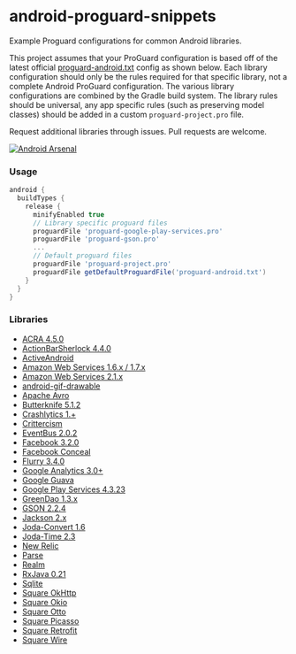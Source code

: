 android-proguard-snippets
==========================

Example Proguard configurations for common Android libraries. 

This project assumes that your ProGuard configuration is based off of the latest official [proguard-android.txt](https://android.googlesource.com/platform/tools/base/+/HEAD/files/proguard-android.txt) config as shown below. Each library configuration should only be the rules required for that specific library, not a complete Android ProGuard configuration. The various library configurations are combined by the Gradle build system. The library rules should be universal, any app specific rules (such as preserving model classes) should be added in a custom `proguard-project.pro` file.

Request additional libraries through issues. Pull requests are welcome.

[![Android Arsenal](https://img.shields.io/badge/Android%20Arsenal-android--proguard--snippets-brightgreen.svg?style=flat)](https://android-arsenal.com/details/3/1242)

### Usage
```groovy 
android {
  buildTypes {
    release {
      minifyEnabled true
      // Library specific proguard files
      proguardFile 'proguard-google-play-services.pro'
      proguardFile 'proguard-gson.pro'
      ...
      // Default proguard files
      proguardFile 'proguard-project.pro'
      proguardFile getDefaultProguardFile('proguard-android.txt')
    }
  }
}
```

### Libraries
* [ACRA 4.5.0](https://github.com/ACRA/acra)
* [ActionBarSherlock 4.4.0](http://actionbarsherlock.com/)
* [ActiveAndroid](http://www.activeandroid.com/)
* [Amazon Web Services 1.6.x / 1.7.x](https://aws.amazon.com/releasenotes/Android/1855915734308772)
* [Amazon Web Services 2.1.x](https://github.com/aws/aws-sdk-android)
* [android-gif-drawable](https://github.com/koral--/android-gif-drawable)
* [Apache Avro](http://http://avro.apache.org/)
* [Butterknife 5.1.2](http://jakewharton.github.io/butterknife/)
* [Crashlytics 1.+](http://try.crashlytics.com/sdk-android/)
* [Crittercism](http://docs.crittercism.com/android/android.html)
* [EventBus 2.0.2](https://github.com/greenrobot/EventBus)
* [Facebook 3.2.0](https://developers.facebook.com/docs/android/)
* [Facebook Conceal](https://facebook.github.io/conceal/)
* [Flurry 3.4.0](http://support.flurry.com/index.php?title=Analytics/Code/ReleaseNotes/Android)
* [Google Analytics 3.0+](https://developers.google.com/analytics/devguides/collection/android/v3/)
* [Google Guava](https://code.google.com/p/guava-libraries/)
* [Google Play Services 4.3.23](http://developer.android.com/google/play-services/setup.html)
* [GreenDao 1.3.x](http://greendao-orm.com/)
* [GSON 2.2.4](https://code.google.com/p/google-gson/)
* [Jackson 2.x](http://wiki.fasterxml.com/JacksonHome)
* [Joda-Convert 1.6](http://www.joda.org/joda-convert/)
* [Joda-Time 2.3](http://www.joda.org/joda-time/)
* [New Relic](https://docs.newrelic.com/docs/mobile-monitoring/mobile-sdk-api/new-relic-mobile-sdk-api/working-android-sdk-api)
* [Parse](https://parse.com/products/android)
* [Realm](http://realm.io/news/realm-for-android/)
* [RxJava 0.21](https://github.com/ReactiveX/RxJava/wiki/The-RxJava-Android-Module)
* [Sqlite](http://www.sqlite.org/index.html)
* [Square OkHttp](http://square.github.io/okhttp/)
* [Square Okio](https://github.com/square/okio)
* [Square Otto](http://square.github.io/otto/)
* [Square Picasso](https://github.com/square/picasso)
* [Square Retrofit](http://square.github.io/retrofit/)
* [Square Wire](https://github.com/square/wire)
